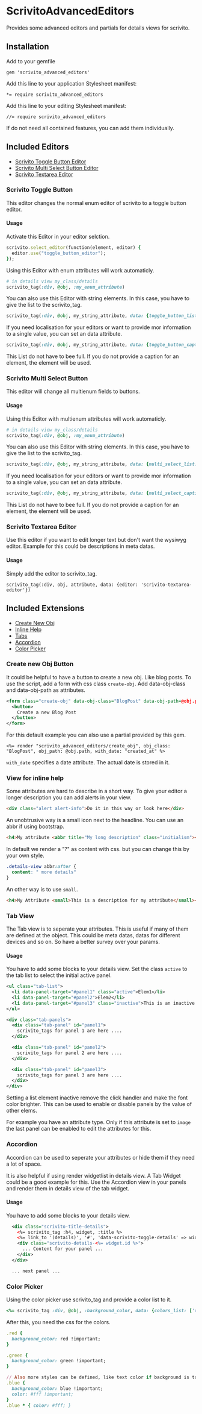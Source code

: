 # ScrivitoAdvancedEditors

Provides some advanced editors and partials for details views for scrivito.

## Installation

Add to your gemfile

    gem 'scrivito_advanced_editors'

Add this line to your application Stylesheet manifest:

    *= require scrivito_advanced_editors

Add this line to your editing Stylesheet manifest:

    //= require scrivito_advanced_editors

If do not need all contained features, you can add them individually.

## Included Editors

- [Scrivito Toggle Button Editor](#toggle_button)
- [Scrivito Multi Select Button Editor](#multi_button)
- [Scrivito Textarea Editor](#textarea)

### <a id="toggle_button"></a>Scrivito Toggle Button

This editor changes the normal enum editor of scrivito to a toggle button editor.

#### Usage

Activate this Editor in your editor selction.

```ruby
scrivito.select_editor(function(element, editor) {
  editor.use("toggle_button_editor");
});
```
Using this Editor with enum attributes will work automaticly.

```ruby
# in details view my_class/details
scrivito_tag(:div, @obj, :my_enum_attribute)
```

You can also use this Editor with string elements. In this case, you have to give the list to the scrivito_tag.

```ruby
scrivito_tag(:div, @obj, my_string_attribute, data: {toggle_button_list: ['elem1', 'elem2', 'elem3']})
```

If you need localisation for your editors or want to provide mor information to a single value, you can set an data attribute.

```ruby
scrivito_tag(:div, @obj, my_string_attribute, data: {toggle_button_caption: {'elem1' => 'caption1', 'elem2' => 'caption2', 'elem3' => 'caption3']})
```

This List do not have to bee full. If you do not provide a caption for an element, the element will be used.

### <a id="multi_button"></a>Scrivito Multi Select Button

This editor will change all multienum fields to buttons.

#### Usage

Using this Editor with multienum attributes will work automaticly.

```ruby
# in details view my_class/details
scrivito_tag(:div, @obj, :my_enum_attribute)
```

You can also use this Editor with string elements. In this case, you have to give the list to the scrivito_tag.

```ruby
scrivito_tag(:div, @obj, my_string_attribute, data: {multi_select_list: ['elem1', 'elem2', 'elem3']})
```

If you need localisation for your editors or want to provide mor information to a single value, you can set an data attribute.

```ruby
scrivito_tag(:div, @obj, my_string_attribute, data: {multi_select_caption: {'elem1' => 'caption1', 'elem2' => 'caption2', 'elem3' => 'caption3']})
```

This List do not have to bee full. If you do not provide a caption for an element, the element will be used.

### <a id="textarea"></a>Scrivito Textarea Editor

Use this editor if you want to edit longer text but don't want the wysiwyg editor. Example for this could be descriptions in meta datas.

#### Usage

Simply add the editor to scrivito_tag.

    scrivito_tag(:div, obj, attribute, data: {editor: 'scrivito-textarea-editor'})

## Included Extensions

- [Create New Obj](#new_obj)
- [Inline Help](#inline_help)
- [Tabs](#details_tabs)
- [Accordion](#details_accordion)
- [Color Picker](#color_picker)


### <a id="new_obj"></a>Create new Obj Button

It could be helpful to have a button to create a new obj. Like blog posts.
To use the script, add a form with css class `create-obj`. Add data-obj-class and data-obj-path as attributes.

```xml
<form class="create-obj" data-obj-class="BlogPost" data-obj-path=@obj.path data-with-date="created_at">
  <button>
    Create a new Blog Post
  </button>
</form>
```

For this default example you can also use a partial provided by this gem.

    <%= render "scrivito_advanced_editors/create_obj", obj_class: "BlogPost", obj_path: @obj.path, with_date: "created_at" %>

`with_date` specifies a date attribute. The actual date is stored in it.

### <a id="inline_help"></a>View for inline help

Some attributes are hard to describe in a short way. To give your editor a longer description you can add alerts in your view.

```html
<div class="alert alert-info">Do it in this way or look here</div>
```

An unobtrusive way is a small icon next to the headline. You can use an abbr if using bootstrap.

```html
<h4>My attribute <abbr title="My long description" class="initialism"></abbr></h4>
```

In default we render a "?" as content with css. but you can change this by your own style.

```css
.details-view abbr:after {
  content: " more details"
}
```

An other way is to use `small`.

```html
<h4>My Attribute <small>This is a description for my attribute</small></h4>
```

### <a id="details_tabs"></a>Tab View

The Tab view is to seperate your attributes. This is useful if many of them are defined at the object. This could be meta datas, datas for different devices and so on.
So have a better survey over your params.

#### Usage

You have to add some blocks to your details view.
Set the class `active` to the tab list to select the initial active panel.

```xml
<ul class="tab-list">
  <li data-panel-target="#panel1" class="active">Elem1</li>
  <li data-panel-target="#panel2">Elem2</li>
  <li data-panel-target="#panel3" class="inactive">This is an inactive element</li>
</ul>

<div class="tab-panels">
  <div class="tab-panel" id="panel1">
    scrivito_tags for panel 1 are here ....
  </div>

  <div class="tab-panel" id="panel2">
    scrivito_tags for panel 2 are here ....
  </div>

  <div class="tab-panel" id="panel3">
    scrivito_tags for panel 3 are here ....
  </div>
</div>
```

Setting a list element inactive remove the click handler and make the font color brighter. This can be used to enable or disable panels by the value of other elems.

For example you have an attribute type. Only if this attribute is set to `image` the last panel can be enabled to edit the attributes for this.

### <a id="details_accordion"></a>Accordion

Accordion can be used to seperate your attributes or hide them if they need a lot of space.

It is also helpful if using render widgetlist in details view. A Tab Widget could be a good example for this. Use the Accordion view in your panels and render them in details view of the tab widget.

#### Usage

You have to add some blocks to your details view.

```xml
  <div class="scrivito-title-details">
    <%= scrivito_tag :h4, widget, :title %>
    <%= link_to '(details)', '#', 'data-scrivito-toggle-details' => widget.id %>
    <div class="scrivito-details-<%= widget.id %>">
      ... Content for your panel ...
    </div>
  </div>

  ... next panel ...
```

### <a id="color_picker"></a>Color Picker

Using the color picker use scrivito_tag and provide a color list to it.

```ruby
<%= scrivito_tag :div, @obj, :background_color, data: {colors_list: ['red', 'green', 'blue']} %>
```

After this, you need the css for the colors.

```ruby
.red {
  background_color: red !important;
}

.green {
  background_color: green !important;
}

// Also more styles can be defined, like text color if background is to dark.
.blue {
  background_color: blue !important;
  color: #fff !important;
}
.blue * { color: #fff; }
```
